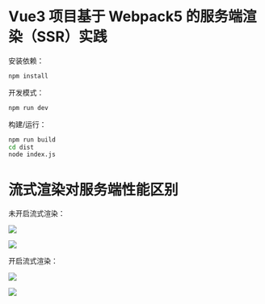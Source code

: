 # Vue3 项目基于 Webpack5 的服务端渲染（SSR）实践

安装依赖：

```sh
npm install
```

开发模式：

```sh
npm run dev
```


构建/运行：

```sh
npm run build
cd dist
node index.js
```

# 流式渲染对服务端性能区别

未开启流式渲染：

![](https://esunr-image-bed.oss-cn-beijing.aliyuncs.com/picgo/20240503161739.png)

![](https://esunr-image-bed.oss-cn-beijing.aliyuncs.com/picgo/20240503161652.png)

开启流式渲染：

![](https://esunr-image-bed.oss-cn-beijing.aliyuncs.com/picgo/20240503162005.png)

![](https://esunr-image-bed.oss-cn-beijing.aliyuncs.com/picgo/20240503162058.png)

